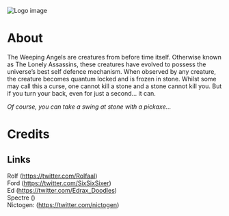![Logo image](https://i.imgur.com/SCzHRbP.png)

<h1 id="about">About</h1>
The Weeping Angels are creatures from before time itself. Otherwise known as The Lonely Assassins, these creatures have evolved to possess the universe’s best self defence mechanism. When observed by any creature, the creature becomes quantum locked and is frozen in stone. Whilst some may call this a curse, one cannot kill a stone and a stone cannot kill you. But if you turn your back, even for just a second… it can.

_Of course, you can take a swing at stone with a pickaxe…_

<h1 id="credits">Credits</h1>
<h2 id="links">Links</h2>
<p>Rolf (<a href="https://twitter.com/Rolfaal">https://twitter.com/Rolfaal</a>)<br>
Ford (<a href="https://twitter.com/SixSixSixer">https://twitter.com/SixSixSixer</a>)<br>
Ed (<a href="https://twitter.com/Edrax_Doodles">https://twitter.com/Edrax_Doodles</a>)<br>
Spectre ()<br>
Nictogen: (<a href="https://twitter.com/nictogen">https://twitter.com/nictogen</a>)</p>

